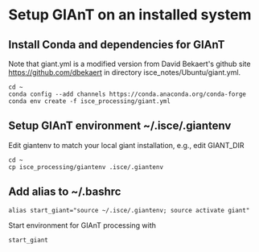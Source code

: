 # Setup GIAnT on an installed system

## Install Conda and dependencies for GIAnT
Note that giant.yml is a modified version from David Bekaert's github site https://github.com/dbekaert in directory isce_notes/Ubuntu/giant.yml.

```
cd ~
conda config --add channels https://conda.anaconda.org/conda-forge
conda env create -f isce_processing/giant.yml
```

## Setup GIAnT environment ~/.isce/.giantenv
Edit giantenv to match your local giant installation, e.g., edit GIANT_DIR
```
cd ~
cp isce_processing/giantenv .isce/.giantenv
```

## Add alias to ~/.bashrc
```
alias start_giant="source ~/.isce/.giantenv; source activate giant"
```

Start environment for GIAnT processing with
```
start_giant
```


